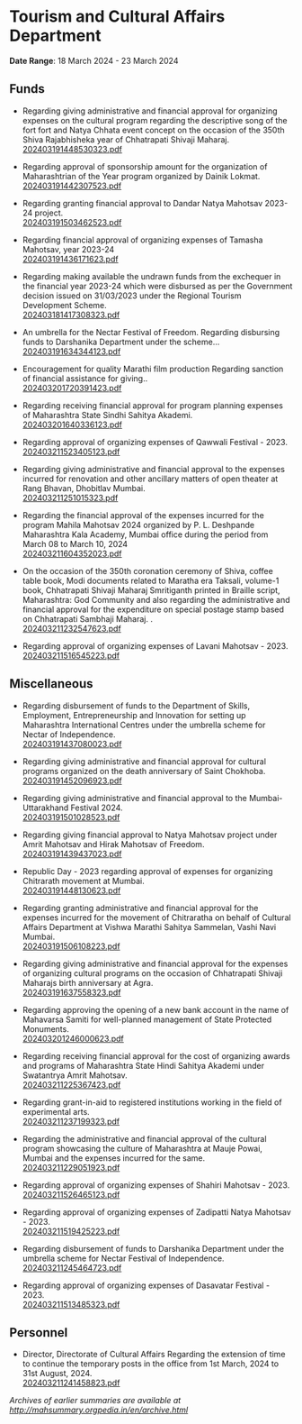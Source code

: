 # Tourism and Cultural Affairs Department

**Date Range**: 18 March 2024 - 23 March 2024


## Funds
- Regarding giving administrative and financial approval for organizing expenses on the cultural program regarding the descriptive song of the fort fort and Natya Chhata event concept on the occasion of the 350th Shiva Rajabhisheka year of Chhatrapati Shivaji Maharaj.\
  [202403191448530323.pdf](https://gr.maharashtra.gov.in/Site/Upload/Government%20Resolutions/English/202403191448530323.pdf)

- Regarding approval of sponsorship amount for the organization of Maharashtrian of the Year program organized by Dainik Lokmat.\
  [202403191442307523.pdf](https://gr.maharashtra.gov.in/Site/Upload/Government%20Resolutions/English/202403191442307523.pdf)

- Regarding granting financial approval to Dandar Natya Mahotsav 2023-24 project.\
  [202403191503462523.pdf](https://gr.maharashtra.gov.in/Site/Upload/Government%20Resolutions/English/202403191503462523.pdf)

- Regarding financial approval of organizing expenses of Tamasha Mahotsav, year 2023-24\
  [202403191436171623.pdf](https://gr.maharashtra.gov.in/Site/Upload/Government%20Resolutions/English/202403191436171623.pdf)

- Regarding making available the undrawn funds from the exchequer in the financial year 2023-24 which were disbursed as per the Government decision issued on 31/03/2023 under the Regional Tourism Development Scheme.\
  [202403181417308323.pdf](https://gr.maharashtra.gov.in/Site/Upload/Government%20Resolutions/English/202403181417308323.pdf)

- An umbrella for the Nectar Festival of Freedom. Regarding disbursing funds to Darshanika Department under the scheme...\
  [202403191634344123.pdf](https://gr.maharashtra.gov.in/Site/Upload/Government%20Resolutions/English/202403191634344123.pdf)

- Encouragement for quality Marathi film production Regarding sanction of financial assistance for giving..\
  [202403201720391423.pdf](https://gr.maharashtra.gov.in/Site/Upload/Government%20Resolutions/English/202403201720391423.pdf)

- Regarding receiving financial approval for program planning expenses of Maharashtra State Sindhi Sahitya Akademi.\
  [202403201640336123.pdf](https://gr.maharashtra.gov.in/Site/Upload/Government%20Resolutions/English/202403201640336123.pdf)

- Regarding approval of organizing expenses of Qawwali Festival - 2023.\
  [202403211523405123.pdf](https://gr.maharashtra.gov.in/Site/Upload/Government%20Resolutions/English/202403211523405123.pdf)

- Regarding giving administrative and financial approval to the expenses incurred for renovation and other ancillary matters of open theater at Rang Bhavan, Dhobitlav Mumbai.\
  [202403211251015323.pdf](https://gr.maharashtra.gov.in/Site/Upload/Government%20Resolutions/English/202403211251015323.pdf)

- Regarding the financial approval of the expenses incurred for the program Mahila Mahotsav 2024 organized by P. L. Deshpande Maharashtra Kala Academy, Mumbai office during the period from March 08 to March 10, 2024\
  [202403211604352023.pdf](https://gr.maharashtra.gov.in/Site/Upload/Government%20Resolutions/English/202403211604352023.pdf)

- On the occasion of the 350th coronation ceremony of Shiva, coffee table book, Modi documents related to Maratha era Taksali, volume-1 book, Chhatrapati Shivaji Maharaj Smritiganth printed in Braille script, Maharashtra: God Community and also regarding the administrative and financial approval for the expenditure on special postage stamp based on Chhatrapati Sambhaji Maharaj. .\
  [202403211232547623.pdf](https://gr.maharashtra.gov.in/Site/Upload/Government%20Resolutions/English/202403211232547623...pdf)

- Regarding approval of organizing expenses of Lavani Mahotsav - 2023.\
  [202403211516545223.pdf](https://gr.maharashtra.gov.in/Site/Upload/Government%20Resolutions/English/202403211516545223.pdf)

## Miscellaneous
- Regarding disbursement of funds to the Department of Skills, Employment, Entrepreneurship and Innovation for setting up Maharashtra International Centres under the umbrella scheme for Nectar of Independence.\
  [202403191437080023.pdf](https://gr.maharashtra.gov.in/Site/Upload/Government%20Resolutions/English/202403191437080023.pdf)

- Regarding giving administrative and financial approval for cultural programs organized on the death anniversary of Saint Chokhoba.\
  [202403191452096923.pdf](https://gr.maharashtra.gov.in/Site/Upload/Government%20Resolutions/English/202403191452096923.pdf)

- Regarding giving administrative and financial approval to the Mumbai-Uttarakhand Festival 2024.\
  [202403191501028523.pdf](https://gr.maharashtra.gov.in/Site/Upload/Government%20Resolutions/English/202403191501028523.pdf)

- Regarding giving financial approval to Natya Mahotsav project under Amrit Mahotsav and Hirak Mahotsav of Freedom.\
  [202403191439437023.pdf](https://gr.maharashtra.gov.in/Site/Upload/Government%20Resolutions/English/202403191439437023.pdf)

- Republic Day - 2023 regarding approval of expenses for organizing Chitrarath movement at Mumbai.\
  [202403191448130623.pdf](https://gr.maharashtra.gov.in/Site/Upload/Government%20Resolutions/English/202403191448130623.pdf)

- Regarding granting administrative and financial approval for the expenses incurred for the movement of Chitraratha on behalf of Cultural Affairs Department at Vishwa Marathi Sahitya Sammelan, Vashi Navi Mumbai.\
  [202403191506108223.pdf](https://gr.maharashtra.gov.in/Site/Upload/Government%20Resolutions/English/202403191506108223.pdf)

- Regarding giving administrative and financial approval for the expenses of organizing cultural programs on the occasion of Chhatrapati Shivaji Maharajs birth anniversary at Agra.\
  [202403191637558323.pdf](https://gr.maharashtra.gov.in/Site/Upload/Government%20Resolutions/English/202403191637558323.pdf)

- Regarding approving the opening of a new bank account in the name of Mahavarsa Samiti for well-planned management of State Protected Monuments.\
  [202403201246000623.pdf](https://gr.maharashtra.gov.in/Site/Upload/Government%20Resolutions/English/202403201246000623.pdf)

- Regarding receiving financial approval for the cost of organizing awards and programs of Maharashtra State Hindi Sahitya Akademi under Swatantrya Amrit Mahotsav.\
  [202403211225367423.pdf](https://gr.maharashtra.gov.in/Site/Upload/Government%20Resolutions/English/202403211225367423.pdf)

- Regarding grant-in-aid to registered institutions working in the field of experimental arts.\
  [202403211237199323.pdf](https://gr.maharashtra.gov.in/Site/Upload/Government%20Resolutions/English/202403211237199323.pdf)

- Regarding the administrative and financial approval of the cultural program showcasing the culture of Maharashtra at Mauje Powai, Mumbai and the expenses incurred for the same.\
  [202403211229051923.pdf](https://gr.maharashtra.gov.in/Site/Upload/Government%20Resolutions/English/202403211229051923.pdf)

- Regarding approval of organizing expenses of Shahiri Mahotsav - 2023.\
  [202403211526465123.pdf](https://gr.maharashtra.gov.in/Site/Upload/Government%20Resolutions/English/202403211526465123.pdf)

- Regarding approval of organizing expenses of Zadipatti Natya Mahotsav - 2023.\
  [202403211519425223.pdf](https://gr.maharashtra.gov.in/Site/Upload/Government%20Resolutions/English/202403211519425223.pdf)

- Regarding disbursement of funds to Darshanika Department under the umbrella scheme for Nectar Festival of Independence.\
  [202403211245464723.pdf](https://gr.maharashtra.gov.in/Site/Upload/Government%20Resolutions/English/202403211245464723.pdf)

- Regarding approval of organizing expenses of Dasavatar Festival - 2023.\
  [202403211513485323.pdf](https://gr.maharashtra.gov.in/Site/Upload/Government%20Resolutions/English/202403211513485323.pdf)

## Personnel
- Director, Directorate of Cultural Affairs Regarding the extension of time to continue the temporary posts in the office from 1st March, 2024 to 31st August, 2024.\
  [202403211241458823.pdf](https://gr.maharashtra.gov.in/Site/Upload/Government%20Resolutions/English/202403211241458823.pdf)


*Archives of earlier summaries are available at http://mahsummary.orgpedia.in/en/archive.html*